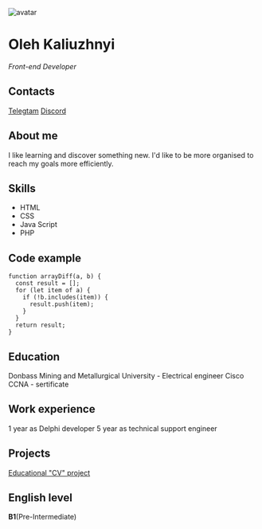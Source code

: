 ![avatar](/avatar.png)
# Oleh Kaliuzhnyi
*Front-end Developer*

## Contacts
[Telegtam](https://t.me/k_o_der)
[Discord](https://discordapp.com/users/1014907805397954611/)

## About me
I like learning and discover something new.
I'd like to be more organised to reach my goals more efficiently.


## Skills
* HTML
* CSS
* Java Script
* PHP


## Code example
```
function arrayDiff(a, b) {
  const result = [];
  for (let item of a) {
    if (!b.includes(item)) {
      result.push(item);
    }
  }
  return result;
}
```

## Education
Donbass Mining and Metallurgical University - Electrical engineer
Cisco CCNA - sertificate

## Work experience
1 year as Delphi developer
5 year as technical support engineer


## Projects
[Educational "CV" project](https://github.com/Commandor05/rsschool-cv)

## English level
**B1**(Pre-Intermediate)